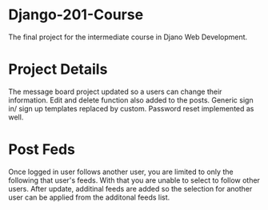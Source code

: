 # Django-201-Course
The final project for the intermediate course in Djano Web Development.

# Project Details
The message board project updated so a users can change their information. Edit and delete function also 
added to the posts. Generic sign in/ sign up templates replaced by custom. Password reset implemented as well.

# Post Feds
Once logged in user follows another user, you are limited to only the following that user's feeds. With that you are unable to select to follow other users. After update, additinal feeds are added so the selection for another user can be applied from the additonal feeds list.
